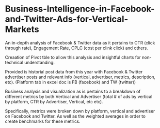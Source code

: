 # Business-Intelligence-in-Facebook-and-Twitter-Ads-for-Vertical-Markets

An in-depth analysis of Facebook & Twitter data as it pertains to CTR (click through rate), Engagement Rate, CPLC (cost per clink click) and others.

Creaation of Pivot tble to allow this analysis and insightful charts for non-technical understanding.

Provided is historial post data from this year with Facebook & Twitter advertiser posts and relevant info (vertical, advertiser, metrics, description, etc). (Platform tab in excel doc is FB (facebook) and TW (twitter))

Business analysis and visualization as is pertains to a breakdown of different metrics by both Vertical and Advertiser (total # of ads by vertical by platform, CTR by Advertiser, Vertical, etc etc). 

Specifically, metrics were broken down by platform, vertical and advertiser on Facebook and Twitter. As well as the weighted averages in order to create benchmarks for these metrics.
